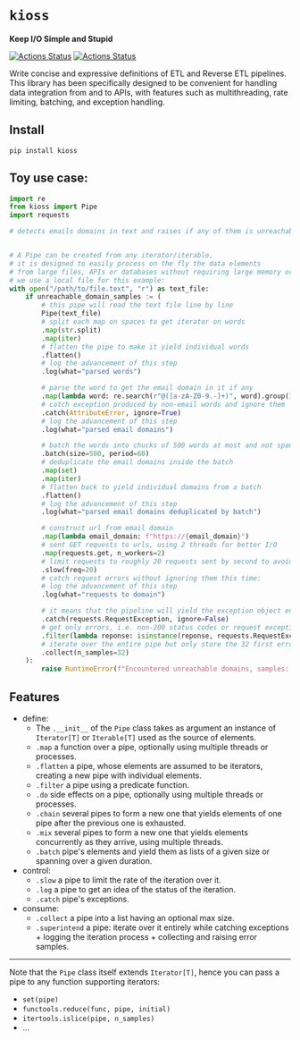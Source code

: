 # `kioss`
**Keep I/O Simple and Stupid**

[![Actions Status](https://github.com/bonnal-enzo/kioss/workflows/test/badge.svg)](https://github.com/bonnal-enzo/kioss/actions) [![Actions Status](https://github.com/bonnal-enzo/kioss/workflows/PyPI/badge.svg)](https://github.com/bonnal-enzo/kioss/actions)

Write concise and expressive definitions of ETL and Reverse ETL pipelines. This library has been specifically designed to be convenient for handling data integration from and to APIs, with features such as multithreading, rate limiting, batching, and exception handling.

## Install

`pip install kioss`

## Toy use case:

```python
import re
from kioss import Pipe
import requests

# detects emails domains in text and raises if any of them is unreachable


# A Pipe can be created from any iterator/iterable,
# it is designed to easily process on the fly the data elements
# from large files, APIs or databases without requiring large memory or disk.
# we use a local file for this example:
with open("/path/to/file.text", "r") as text_file:
    if unreachable_domain_samples := (
        # this pipe will read the text file line by line
        Pipe(text_file)
        # split each map on spaces to get iterator on words
        .map(str.split)
        .map(iter)
        # flatten the pipe to make it yield individual words
        .flatten()
        # log the advancement of this step
        .log(what="parsed words")

        # parse the word to get the email domain in it if any
        .map(lambda word: re.search(r"@([a-zA-Z0-9.-]+)", word).group(1))
        # catch exception produced by non-email words and ignore them
        .catch(AttributeError, ignore=True)
        # log the advancement of this step
        .log(what="parsed email domains")

        # batch the words into chucks of 500 words at most and not spanning over more than a 1 minute
        .batch(size=500, period=60)
        # deduplicate the email domains inside the batch
        .map(set)
        .map(iter)
        # flatten back to yield individual domains from a batch
        .flatten()
        # log the advancement of this step
        .log(what="parsed email domains deduplicated by batch")

        # construct url from email domain
        .map(lambda email_domain: f"https://{email_domain}")
        # sent GET requests to urls, using 2 threads for better I/O
        .map(requests.get, n_workers=2)
        # limit requests to roughly 20 requests sent by second to avoid spam
        .slow(freq=20)
        # catch request errors without ignoring them this time:
        # log the advancement of this step
        .log(what="requests to domain")

        # it means that the pipeline will yield the exception object encountered instead of raising it
        .catch(requests.RequestException, ignore=False)
        # get only errors, i.e. non-200 status codes or request exceptions (yielded by upstream because ignore=False)
        .filter(lambda reponse: isinstance(reponse, requests.RequestException) or reponse.status_code != 200)
        # iterate over the entire pipe but only store the 32 first errors
        .collect(n_samples=32) 
    ):
        raise RuntimeError(f"Encountered unreachable domains, samples: {unreachable_domain_samples}")
```

## Features
- define:
    - The `.__init__` of the `Pipe` class takes as argument an instance of `Iterator[T]` or `Iterable[T]` used as the source of elements.
    - `.map` a function over a pipe, optionally using multiple threads or processes.
    - `.flatten` a pipe, whose elements are assumed to be iterators, creating a new pipe with individual elements.
    - `.filter` a pipe using a predicate function.
    - `.do` side effects on a pipe, optionally using multiple threads or processes.
    - `.chain` several pipes to form a new one that yields elements of one pipe after the previous one is exhausted.
    - `.mix` several pipes to form a new one that yields elements concurrently as they arrive, using multiple threads.
    - `.batch` pipe's elements and yield them as lists of a given size or spanning over a given duration.
- control:
    - `.slow` a pipe to limit the rate of the iteration over it.
    - `.log` a pipe to get an idea of the status of the iteration.
    - `.catch` pipe's exceptions.
- consume:
    - `.collect` a pipe into a list having an optional max size.
    - `.superintend` a pipe: iterate over it entirely while catching exceptions + logging the iteration process + collecting and raising error samples.
-----
Note that the `Pipe` class itself extends `Iterator[T]`, hence you can pass a pipe to any function supporting iterators:
- `set(pipe)`
- `functools.reduce(func, pipe, initial)`
- `itertools.islice(pipe, n_samples)`
- ...
  
